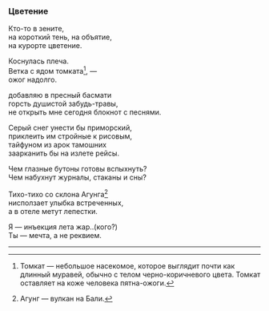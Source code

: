 
### Цветение 

Кто-то в зените,  
на короткий тень, на объятие,   
на курорте цветение.   
  
Коснулась плеча.  
Ветка с ядом томката[^1], —    
ожог надолго.  
  
добавляю в пресный басмати  
горсть душистой забудь-травы,  
не открыть мне сегодня блокнот с песнями.  
  
Серый снег унести бы приморский,  
приклеить им стройные к рисовым,  
тайфуном из арок тамошних    
заарканить бы на излете рейсы.    
     
Чем глазные бутоны готовы вспыхнуть?  
Чем набухнут журналы, стаканы и сны?  
  
Тихо-тихо со склона Агунга[^2]   
нисползает улыбка встреченных,   
а в отеле метут лепестки.  
  
Я — инъекция лета жар..(кого?)   
Ты — мечта, а не реквием.  



 
___
[^1]: Томкат — небольшое насекомое, которое выглядит почти как длинный муравей, обычно с телом черно-коричневого цвета. Томкат оставляет на коже человека пятна-ожоги.

[^2]: Агунг — вулкан на Бали.
